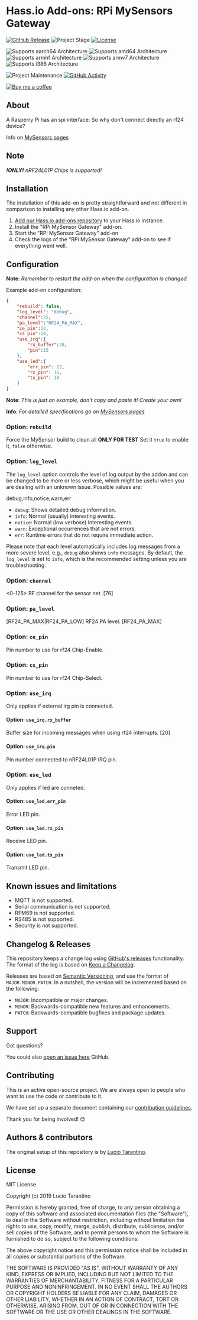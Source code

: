 # Hass.io Add-ons: RPi MySensors Gateway

[![GitHub Release][releases-shield]][releases]
![Project Stage][project-stage-shield]
[![License][license-shield]](LICENSE.md)

![Supports aarch64 Architecture][aarch64-shield]
![Supports amd64 Architecture][amd64-shield]
![Supports armhf Architecture][armhf-shield]
![Supports armv7 Architecture][armv7-shield]
![Supports i386 Architecture][i386-shield]

<!---
[![GitLab CI][gitlabci-shield]][gitlabci]
 --->
![Project Maintenance][maintenance-shield]
[![GitHub Activity][commits-shield]][commits]

<!---
[![Discord][discord-shield]][discord]
 --->

[![Buy me a coffee][buymeacoffee-shield]][buymeacoffee]

## About

A Rasperry Pi has an spi interface. So why don't connect directly an rf24 device?

Info on [MySensors pages][mysensors]

<!---
[Bookstack].

![Bookstack screenshot](images/screenshot.png)
 --->
## Note

***!ONLY!*** *nRF24L01P Chips is supported!*

## Installation

The installation of this add-on is pretty straightforward and not different in
comparison to installing any other Hass.io add-on.

1. [Add our Hass.io add-ons repository][repository] to your Hass.io instance.
1. Install the "RPi MySensor Gateway" add-on.
1. Start the "RPi MySensor Gateway" add-on
1. Check the logs of the "RPi MySensor Gateway" add-on to see if everything went well.

<!---
1. Default login information is admin@admin.com/password.

**NOTE**: Do not add this repository to Hass.io, please use:
`https://github.com/hassio-addons/repository`.
 --->

## Configuration

**Note**: _Remember to restart the add-on when the configuration is changed._

Example add-on configuration:

```json
{
    "rebuild": false,  
    "log_level": "debug",  
    "channel":75,
    "pa_level":"RF24_PA_MAX",
    "ce_pin":22,
    "cs_pin":24,
    "use_irq":{
        "rx_buffer":20,
        "pin":15
    },
    "use_led":{
        "err_pin": 12,
        "rx_pin": 16,
        "tx_pin": 18
    }
}
```

**Note**: _This is just an example, don't copy and paste it! Create your own!_

**Info**: _For detailed specifications go on [MySensors pages][mysensors]_

### Option: `rebuild`

Force the MySensor build to clean all **ONLY FOR TEST**
Set it `true` to enable it, `false` otherwise.

### Option: `log_level`

The `log_level` option controls the level of log output by the addon and can
be changed to be more or less verbose, which might be useful when you are
dealing with an unknown issue. Possible values are:

debug,info,notice,warn,err

- `debug`: Shows detailed debug information.
- `info`: Normal (usually) interesting events.
- `notice`: Normal (low verbose) interesting events.
- `warn`: Exceptional occurrences that are not errors.
- `err`:  Runtime errors that do not require immediate action.

Please note that each level automatically includes log messages from a
more severe level, e.g., `debug` also shows `info` messages. By default,
the `log_level` is set to `info`, which is the recommended setting unless
you are troubleshooting.


### Option: `channel`

<0-125>   RF channel for the sensor net. [76]

### Option: `pa_level`

[RF24_PA_MAX|RF24_PA_LOW] RF24 PA level. [RF24_PA_MAX]

### Option: `ce_pin`

Pin number to use for rf24 Chip-Enable.

### Option: `cs_pin`

Pin number to use for rf24 Chip-Select.

### Option: `use_irq`

Only applies if external irg pin is connected.

#### Option: `use_irq.rx_buffer`

Buffer size for incoming messages when using rf24 interrupts. [20]

#### Option: `use_irq.pin`

Pin number connected to nRF24L01P IRQ pin.

### Option: `use_led`

Only applies if led are conneted.

#### Option: `use_led.err_pin`

Error LED pin.

#### Option: `use_led.rx_pin`

Receive LED pin.

#### Option: `use_led.tx_pin`

Transmit LED pin.

## Known issues and limitations

- MQTT is not supported.
- Serial communication is not supported.
- RFM69 is not supported.
- RS485 is not supported.
- Security is not supported.

## Changelog & Releases

This repository keeps a change log using [GitHub's releases][releases]
functionality. The format of the log is based on
[Keep a Changelog][keepchangelog].

Releases are based on [Semantic Versioning][semver], and use the format
of ``MAJOR.MINOR.PATCH``. In a nutshell, the version will be incremented
based on the following:

- ``MAJOR``: Incompatible or major changes.
- ``MINOR``: Backwards-compatible new features and enhancements.
- ``PATCH``: Backwards-compatible bugfixes and package updates.

## Support

Got questions?
<!--
You have several options to get them answered:

- The [Community Hass.io Add-ons Discord chat server][discord] for add-on
  support and feature requests.
- The [Home Assistant Discord chat server][discord-ha] for general Home
  Assistant discussions and questions.
- The Home Assistant [Community Forum][forum].
- Join the [Reddit subreddit][reddit] in [/r/homeassistant][reddit]
-->

You could also [open an issue here][issue] GitHub.

## Contributing

This is an active open-source project. We are always open to people who want to
use the code or contribute to it.

We have set up a separate document containing our
[contribution guidelines](CONTRIBUTING.md).

Thank you for being involved! :heart_eyes:

## Authors & contributors

The original setup of this repository is by [Lucio Tarantino][dianlight].

<!--
For a full list of all authors and contributors,
check [the contributor's page][contributors].
-->
<!--
## We have got some Hass.io add-ons for you

Want some more functionality to your Hass.io Home Assistant instance?

We have created multiple add-ons for Hass.io. For a full list, check out
our [GitHub Repository][repository].
-->
## License

MIT License

Copyright (c) 2019 Lucio Tarantino

Permission is hereby granted, free of charge, to any person obtaining a copy
of this software and associated documentation files (the "Software"), to deal
in the Software without restriction, including without limitation the rights
to use, copy, modify, merge, publish, distribute, sublicense, and/or sell
copies of the Software, and to permit persons to whom the Software is
furnished to do so, subject to the following conditions:

The above copyright notice and this permission notice shall be included in all
copies or substantial portions of the Software.

THE SOFTWARE IS PROVIDED "AS IS", WITHOUT WARRANTY OF ANY KIND, EXPRESS OR
IMPLIED, INCLUDING BUT NOT LIMITED TO THE WARRANTIES OF MERCHANTABILITY,
FITNESS FOR A PARTICULAR PURPOSE AND NONINFRINGEMENT. IN NO EVENT SHALL THE
AUTHORS OR COPYRIGHT HOLDERS BE LIABLE FOR ANY CLAIM, DAMAGES OR OTHER
LIABILITY, WHETHER IN AN ACTION OF CONTRACT, TORT OR OTHERWISE, ARISING FROM,
OUT OF OR IN CONNECTION WITH THE SOFTWARE OR THE USE OR OTHER DEALINGS IN THE
SOFTWARE.

[mysensors]: https://www.mysensors.org/build/raspberry#configure
[aarch64-shield]: https://img.shields.io/badge/aarch64-no-green.svg
[alpine-packages]: https://pkgs.alpinelinux.org/packages
[amd64-shield]: https://img.shields.io/badge/amd64-no-green.svg
[armhf-shield]: https://img.shields.io/badge/armhf-yes-green.svg
[armv7-shield]: https://img.shields.io/badge/armv7-yes-green.svg
[bookstack]: https://www.bookstackapp.com/
[buymeacoffee-shield]: https://www.buymeacoffee.com/assets/img/guidelines/download-assets-sm-2.svg
[buymeacoffee]: https://www.buymeacoffee.com/sinclairpaul
[commits-shield]: https://img.shields.io/github/commit-activity/y/hassio-addons/addon-bookstack.svg
[commits]: https://github.com/hassio-addons/addon-bookstack/commits/master
[contributors]: https://github.com/hassio-addons/addon-bookstack/graphs/contributors
[discord-ha]: https://discord.gg/c5DvZ4e
[discord-shield]: https://img.shields.io/discord/478094546522079232.svg
[discord]: https://discord.me/hassioaddons
[forum-shield]: https://img.shields.io/badge/community-forum-brightgreen.svg
[forum]: https://community.home-assistant.io/t/community-hass-io-xxxxx/xxxxx
[dianlight]: https://github.com/dianlight
[gitlabci-shield]: https://gitlab.com/hassio-addons/addon-bookstack/badges/master/pipeline.svg
[gitlabci]: https://gitlab.com/hassio-addons/addon-bookstack/pipelines
[home-assistant]: https://home-assistant.io
[i386-shield]: https://img.shields.io/badge/i386-no-green.svg
[issue]: https://github.com/hassio-addons/addon-bookstack/issues
[keepchangelog]: http://keepachangelog.com/en/1.0.0/
[license-shield]: https://img.shields.io/github/license/hassio-addons/addon-bookstack.svg
[maintenance-shield]: https://img.shields.io/maintenance/yes/2019.svg
[npm-packages]: https://www.npmjs.com
[project-stage-shield]: https://img.shields.io/badge/project%20stage-experimental-yellow.svg
[reddit]: https://reddit.com/r/homeassistant
[releases-shield]: https://img.shields.io/github/release/hassio-addons/addon-bookstack.svg
[releases]: https://github.com/hassio-addons/addon-bookstack/releases
[repository]: https://github.com/hassio-addons/repository
[semver]: http://semver.org/spec/v2.0.0.htm